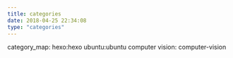 ```yaml
---
title: categories
date: 2018-04-25 22:34:08
type: "categories"
---
```

category_map:
        hexo:hexo
        ubuntu:ubuntu
        computer vision: computer-vision